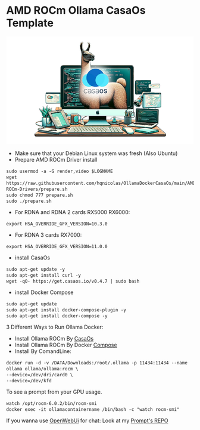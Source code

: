 # AMD ROCm Ollama CasaOs Template

<p align="center">
  <img src="AMD-ROCm-Drivers/Casaos.png" alt="OLLAMA-CASAOS" width="700">
</p>

- Make sure that your Debian Linux system was fresh (Also Ubuntu)
- Prepare AMD ROCm Driver install
```
sudo usermod -a -G render,video $LOGNAME
wget https://raw.githubusercontent.com/hqnicolas/OllamaDockerCasaOs/main/AMD-ROCm-Drivers/prepare.sh
sudo chmod 777 prepare.sh
sudo ./prepare.sh
```
- For RDNA and RDNA 2 cards RX5000 RX6000:
```
export HSA_OVERRIDE_GFX_VERSION=10.3.0
```
- For RDNA 3 cards RX7000:
```
export HSA_OVERRIDE_GFX_VERSION=11.0.0
```
- install CasaOs
```
sudo apt-get update -y
sudo apt-get install curl -y
wget -qO- https://get.casaos.io/v0.4.7 | sudo bash
```
- install Docker Compose
```
sudo apt-get update
sudo apt-get install docker-compose-plugin -y
sudo apt-get install docker-compose -y
```
3 Different Ways to Run Ollama Docker:
- Install Ollama ROCm By [CasaOs](https://github.com/hqnicolas/OllamaDockerCasaOs/blob/main/casaos-ollama.yaml)
- Install Ollama ROCm By Docker [Compose](https://github.com/hqnicolas/OllamaDockerCasaOs/blob/main/docker-compose.yml)
- Install By ComandLine:
```
docker run -d -v /DATA/Downloads:/root/.ollama -p 11434:11434 --name ollama ollama/ollama:rocm \
--device=/dev/dri/card0 \
--device=/dev/kfd
```

To see a prompt from your GPU usage.
```
watch /opt/rocm-6.0.2/bin/rocm-smi
docker exec -it ollamacontainername /bin/bash -c "watch rocm-smi"
```

If you wanna use [OpenWebUi](https://github.com/open-webui/open-webui) for chat: Look at my [Prompt's REPO](https://github.com/hqnicolas/OpenWebUiPromptTemplates)
